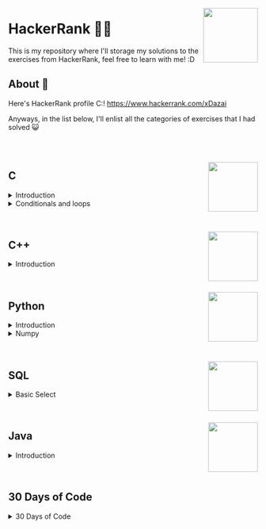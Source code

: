 <p>
  <img src="https://upload.wikimedia.org/wikipedia/commons/thumb/4/40/HackerRank_Icon-1000px.png/800px-HackerRank_Icon-1000px.png" align = "right"  width="110"/>
</p>

# HackerRank 🐱‍💻
This is my repository where I'll storage my solutions to the exercises from HackerRank, feel free to learn with me! :D


## About 👾
Here's HackerRank profile C:! https://www.hackerrank.com/xDazai

Anyways, in the list below, I'll enlist all the categories of exercises that I had solved 😺

<br>
</br>

<p >
  <a href="https://skillicons.dev">
    <img src="https://skillicons.dev/icons?i=c" align="right" width="100">
  </a>
</p>

## C

<details>
  <summary>Introduction</summary>
  
  * 1) Hello World
  * 2) Playing with Characters
  * 3) Sum and Difference of Two Numbers.
  * 4) Functions
  * 5) Pointers
</details>

<details>
  <summary>Conditionals and loops</summary>
  
  * 1) Conditional Statements in C.
  * 2) For loop in C.
  * 3) Sum of digits of a five digit number.
  * 4) Bitwise Operators.
  * 5) Printing patterns using loops.

</details>

<br>
</br>

<p >
  <a href="https://skillicons.dev">
    <img src="https://skillicons.dev/icons?i=cpp" align="right" width="100">
  </a>
</p>

## C++

<details>
  <summary>Introduction</summary>
  
  * 1) Hello World
  * 2) Input and Output
  * 3) Basic Data Types
  * 4) Conditional Statements
</details>

<br>
</br>

<p >
  <a href="https://skillicons.dev">
    <img src="https://skillicons.dev/icons?i=python" align="right" width="100">
  </a>
</p>


## Python

<details>
  <summary>Introduction</summary>
  
  * 1) Hello World
  * 2) If-Else
  * 3) Arithmetic Operators
  * 4) Division
  * 5) Loops
  * 6) Write a function
  * 7) Print Function
</details>
<details>
  <summary>Numpy</summary>
  
  * 1) Arrays
  * 2) Shape and Reshape

</details>

<br>
</br>

<p >
  <a href="https://skillicons.dev">
    <img src="https://skillicons.dev/icons?i=mysql" align="right" width="100">
  </a>
</p>


## SQL

<details>
  <summary>Basic Select</summary>
  
  * 1) Revising the Select Query 1
  * 2) Revising the Select Query 2
  * 3) Select All
  * 4) Select by ID
  * 5) Japanies Cities Attributes
  * 6) Japanese Cities Names
  * 7) Weather Observation Station 1
  * 8) Weather Observation Station 3
  * 9) Weather Observation Station 4
</details>

<br>
</br>

<p >
  <a href="https://skillicons.dev">
    <img src="https://skillicons.dev/icons?i=java" align="right" width="100">
  </a>
</p>

## Java

<details>
  <summary>Introduction</summary>
  
  * 1) Welcome to Java
  * 2) Java Stdin and  Stdout
</details>

<br>
</br>

## 30 Days of Code

<details>
  <summary>30 Days of Code</summary>
  
  * 0) Hello, World (Made in C)
  * 1) Data Types (Made in C)
  * 2) Operators (Made in C) 
  * 3) Intro to Conditional Statements (Made in C)
  * 4) Class vs. Instance (Made in C++)
  * 5) Loops (Made in C)
  * 6) Let's Review (Made in C)
</details>


